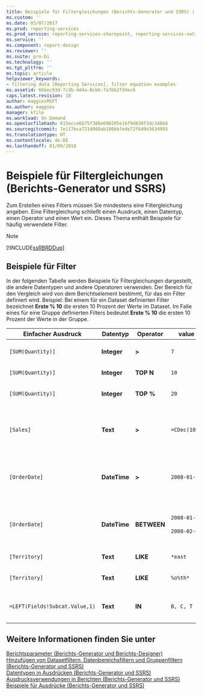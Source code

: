```yaml
---
title: Beispiele für Filtergleichungen (Berichts-Generator und SSRS) | Microsoft-Dokumentation
ms.custom: ''
ms.date: 03/07/2017
ms.prod: reporting-services
ms.prod_service: reporting-services-sharepoint, reporting-services-native
ms.service: ''
ms.component: report-design
ms.reviewer: ''
ms.suite: pro-bi
ms.technology: ''
ms.tgt_pltfrm: ''
ms.topic: article
helpviewer_keywords:
- filtering data [Reporting Services], filter equation examples
ms.assetid: 66bec93d-7c3b-4d4a-8cb6-7a7bb2f34ec6
caps.latest.revision: 18
author: maggiesMSFT
ms.author: maggies
manager: kfile
ms.workload: On Demand
ms.openlocfilehash: 615ecce6b75f388e690205e16f9d630f3dc348b8
ms.sourcegitcommit: 7e117bca721d008ab106bbfede72f649d3634993
ms.translationtype: HT
ms.contentlocale: de-DE
ms.lasthandoff: 01/09/2018
---
```

# <a name="filter-equation-examples-report-builder-and-ssrs"></a>Beispiele für Filtergleichungen (Berichts-Generator und SSRS)
  Zum Erstellen eines Filters müssen Sie mindestens eine Filtergleichung angeben. Eine Filtergleichung schließt einen Ausdruck, einen Datentyp, einen Operator und einen Wert ein. Dieses Thema enthält Beispiele für häufig verwendete Filter.  
  
> [!NOTE]  
>  [!INCLUDE[ssRBRDDup](../../includes/ssrbrddup-md.md)]  
  
## <a name="filter-examples"></a>Beispiele für Filter  
 In der folgenden Tabelle werden Beispiele für Filtergleichungen dargestellt, die andere Datentypen und andere Operatoren verwenden. Der Bereich für den Vergleich wird von dem Berichtselement bestimmt, für das ein Filter definiert wird. Beispiel: Bei einem für ein Dataset definierten Filter bezeichnet **Erste % 10** die ersten 10 Prozent der Werte im Dataset. Im Falle eines für eine Gruppe definierten Filters bedeutet **Erste % 10** die ersten 10 Prozent der Werte in der Gruppe.  
  
|Einfacher Ausdruck|Datentyp|Operator|value|Description|  
|-----------------------|---------------|--------------|-----------|-----------------|  
|`[SUM(Quantity)]`|**Integer**|**>**|`7`|Schließt Datenwerte ein, die größer als 7 sind.|  
|`[SUM(Quantity)]`|**Integer**|**TOP N**|`10`|Schließt die ersten 10 Datenwerte ein.|  
|`[SUM(Quantity)]`|**Integer**|**TOP %**|`20`|Schließt die ersten 20 % der Datenwerte ein.|  
|`[Sales]`|**Text**|**>**|`=CDec(100)`|Schließt alle Werte des Typs System.Decimal (SQL-Datentyp "money") größer als $100 ein.|  
|`[OrderDate]`|**DateTime**|**>**|`2008-01-01`|Schließt alle Datumsangaben vom 1. Januar 2008 bis zum gegenwärtigen Datum ein.|  
|`[OrderDate]`|**DateTime**|**BETWEEN**|`2008-01-01`<br /><br /> `2008-02-01`|Schließt Datumsangaben vom 1. Januar 2008 bis zum 1. Februar 2008 einschließlich ein.|  
|`[Territory]`|**Text**|**LIKE**|`*east`|Alle Gebietsnamen, die auf "east" enden.|  
|`[Territory]`|**Text**|**LIKE**|`%o%th*`|Alle Gebietsnamen, die mit "North" und "South" beginnen.|  
|`=LEFT(Fields!Subcat.Value,1)`|**Text**|**IN**|`B, C, T`|Alle Unterkategoriewerte, die mit B, C oder T beginnen.|  
  
## <a name="see-also"></a>Weitere Informationen finden Sie unter  
 [Berichtsparameter &#40;Berichts-Generator und Berichts-Designer&#41;](../../reporting-services/report-design/report-parameters-report-builder-and-report-designer.md)   
 [Hinzufügen von Datasetfiltern, Datenbereichsfiltern und Gruppenfiltern &#40;Berichts-Generator und SSRS&#41;](../../reporting-services/report-design/add-dataset-filters-data-region-filters-and-group-filters.md)   
 [Datentypen in Ausdrücken (Berichts-Generator und SSRS)](../../reporting-services/report-design/data-types-in-expressions-report-builder-and-ssrs.md)   
 [Ausdrucksverwendungen in Berichten &#40;Berichts-Generator und SSRS&#41;](../../reporting-services/report-design/expression-uses-in-reports-report-builder-and-ssrs.md)   
 [Beispiele für Ausdrücke &#40;Berichts-Generator und SSRS&#41;](../../reporting-services/report-design/expression-examples-report-builder-and-ssrs.md)  
  
  
